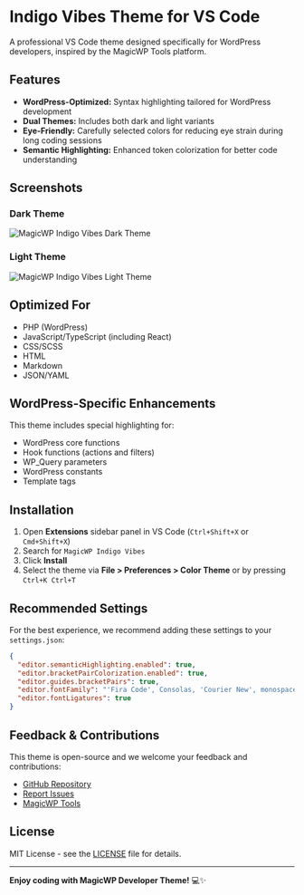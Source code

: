 # Indigo Vibes Theme for VS Code

A professional VS Code theme designed specifically for WordPress developers, inspired by the MagicWP Tools platform.

## Features

- **WordPress-Optimized:** Syntax highlighting tailored for WordPress development
- **Dual Themes:** Includes both dark and light variants
- **Eye-Friendly:** Carefully selected colors for reducing eye strain during long coding sessions
- **Semantic Highlighting:** Enhanced token colorization for better code understanding

## Screenshots

### Dark Theme
![MagicWP Indigo Vibes Dark Theme](https://raw.githubusercontent.com/wpacademy/magicwp-theme/master/images/dark-theme-screenshot.png)

### Light Theme
![MagicWP Indigo Vibes Light Theme](https://raw.githubusercontent.com/wpacademy/magicwp-theme/master/images/light-theme-screenshot.png)

## Optimized For

- PHP (WordPress)
- JavaScript/TypeScript (including React)
- CSS/SCSS
- HTML
- Markdown
- JSON/YAML

## WordPress-Specific Enhancements

This theme includes special highlighting for:
- WordPress core functions
- Hook functions (actions and filters)
- WP_Query parameters
- WordPress constants
- Template tags

## Installation

1. Open **Extensions** sidebar panel in VS Code (`Ctrl+Shift+X` or `Cmd+Shift+X`)
2. Search for `MagicWP Indigo Vibes`
3. Click **Install**
4. Select the theme via **File > Preferences > Color Theme** or by pressing `Ctrl+K Ctrl+T`

## Recommended Settings

For the best experience, we recommend adding these settings to your `settings.json`:

```json
{
  "editor.semanticHighlighting.enabled": true,
  "editor.bracketPairColorization.enabled": true,
  "editor.guides.bracketPairs": true,
  "editor.fontFamily": "'Fira Code', Consolas, 'Courier New', monospace",
  "editor.fontLigatures": true
}
```

## Feedback & Contributions

This theme is open-source and we welcome your feedback and contributions:

- [GitHub Repository](https://github.com/magicwp/magicwp-vscode-theme)
- [Report Issues](https://github.com/magicwp/magicwp-vscode-theme/issues)
- [MagicWP Tools](https://magicwptools.com)

## License

MIT License - see the [LICENSE](LICENSE) file for details.

---

**Enjoy coding with MagicWP Developer Theme!** 💻✨
